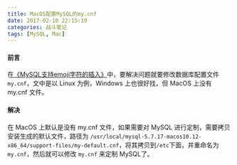 ```yaml
---
title: MacOS配置MySQL的my.cnf
date: 2017-02-10 22:15:19
categories: 战斗笔记
tags: [MySQL, Mac]
---
```


#### 前言

在[《MySQL支持emoji字符的插入》](https://bingo.ren/2016/12/30/1/)中，要解决问题就要修改数据库配置文件`my.cnf`，文中是以 Linux 为例，Windows 上也很好找，但 MacOS 上没有 my.cnf 文件。

<!-- more -->

#### 解决

在 MacOS 上默认是没有 my.cnf 文件，如果需要对 MySQL 进行定制，需要拷贝安装生成的默认文件，路径为 `/usr/local/mysql-5.7.17-macos10.12-x86_64/support-files/my-default.cnf`，将其拷贝到`/etc`下面，并重命名为`my.cnf`，然后就可以修改 `my.cnf` 来定制 MySQL了。
